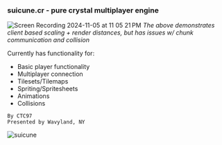 ### suicune.cr - pure crystal multiplayer engine 

![Screen Recording 2024-11-05 at 11 05 21 PM](https://github.com/user-attachments/assets/4f1d092c-20fa-43df-a69a-55445ee9a731)
*The above demonstrates client based scaling + render distances, but has issues w/ chunk communication and collision*

Currently has functionality for:
- Basic player functionality
- Multiplayer connection
- Tilesets/Tilemaps
- Spriting/Spritesheets
- Animations
- Collisions

```
By CTC97
Presented by Wavyland, NY
```

![suicune](https://github.com/user-attachments/assets/cbdcea76-13d6-4617-a22c-cc196b719296)
